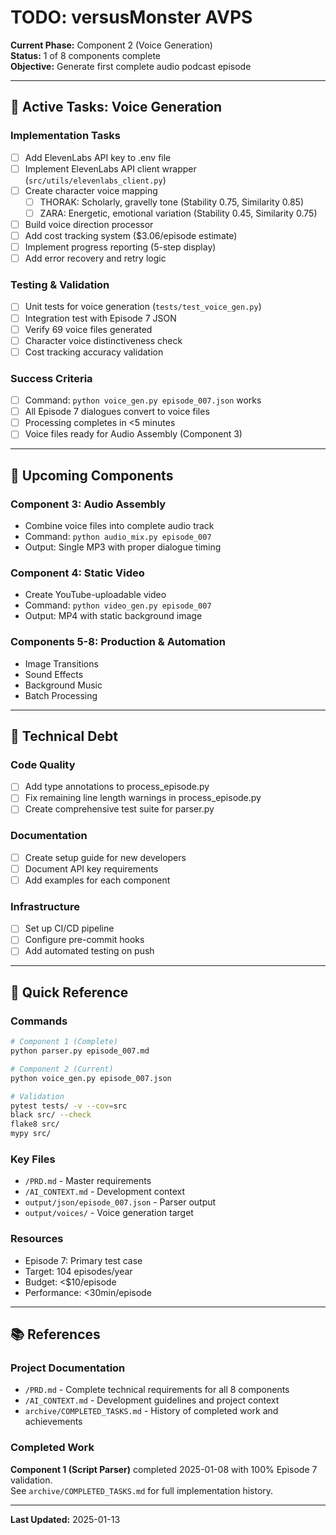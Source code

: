 # TODO: versusMonster AVPS

**Current Phase:** Component 2 (Voice Generation)  
**Status:** 1 of 8 components complete  
**Objective:** Generate first complete audio podcast episode

---

## 🎯 Active Tasks: Voice Generation

### Implementation Tasks
- [ ] Add ElevenLabs API key to .env file
- [ ] Implement ElevenLabs API client wrapper (`src/utils/elevenlabs_client.py`)
- [ ] Create character voice mapping
  - [ ] THORAK: Scholarly, gravelly tone (Stability 0.75, Similarity 0.85)
  - [ ] ZARA: Energetic, emotional variation (Stability 0.45, Similarity 0.75)
- [ ] Build voice direction processor
- [ ] Add cost tracking system ($3.06/episode estimate)
- [ ] Implement progress reporting (5-step display)
- [ ] Add error recovery and retry logic

### Testing & Validation
- [ ] Unit tests for voice generation (`tests/test_voice_gen.py`)
- [ ] Integration test with Episode 7 JSON
- [ ] Verify 69 voice files generated
- [ ] Character voice distinctiveness check
- [ ] Cost tracking accuracy validation

### Success Criteria
- [ ] Command: `python voice_gen.py episode_007.json` works
- [ ] All Episode 7 dialogues convert to voice files
- [ ] Processing completes in <5 minutes
- [ ] Voice files ready for Audio Assembly (Component 3)

---

## 📅 Upcoming Components

### Component 3: Audio Assembly
- Combine voice files into complete audio track
- Command: `python audio_mix.py episode_007`
- Output: Single MP3 with proper dialogue timing

### Component 4: Static Video
- Create YouTube-uploadable video
- Command: `python video_gen.py episode_007`
- Output: MP4 with static background image

### Components 5-8: Production & Automation
- Image Transitions
- Sound Effects
- Background Music
- Batch Processing

---

## 🔧 Technical Debt

### Code Quality
- [ ] Add type annotations to process_episode.py
- [ ] Fix remaining line length warnings in process_episode.py
- [ ] Create comprehensive test suite for parser.py

### Documentation
- [ ] Create setup guide for new developers
- [ ] Document API key requirements
- [ ] Add examples for each component

### Infrastructure
- [ ] Set up CI/CD pipeline
- [ ] Configure pre-commit hooks
- [ ] Add automated testing on push

---

## 📝 Quick Reference

### Commands
```bash
# Component 1 (Complete)
python parser.py episode_007.md

# Component 2 (Current)
python voice_gen.py episode_007.json

# Validation
pytest tests/ -v --cov=src
black src/ --check
flake8 src/
mypy src/
```

### Key Files
- `/PRD.md` - Master requirements
- `/AI_CONTEXT.md` - Development context
- `output/json/episode_007.json` - Parser output
- `output/voices/` - Voice generation target

### Resources
- Episode 7: Primary test case
- Target: 104 episodes/year
- Budget: <$10/episode
- Performance: <30min/episode

---

## 📚 References

### Project Documentation
- `/PRD.md` - Complete technical requirements for all 8 components
- `/AI_CONTEXT.md` - Development guidelines and project context
- `archive/COMPLETED_TASKS.md` - History of completed work and achievements

### Completed Work
**Component 1 (Script Parser)** completed 2025-01-08 with 100% Episode 7 validation.  
See `archive/COMPLETED_TASKS.md` for full implementation history.

---

**Last Updated:** 2025-01-13